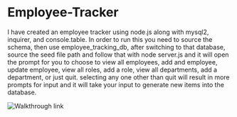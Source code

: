 # Employee-Tracker

I have created an employee tracker using node.js along with mysql2, inquirer, and console.table.
In order to run this you need to source the schema, then use employee_tracking_db, after switching to that
database, source the seed file path and follow that with node server.js and it will open the prompt for you to choose to
view all employees, add and employee, update employee, view all roles, add a role, view all departments, add a department, or just quit.
selecting any one other than quit will result in more prompts for input and it will take your input to generate new items into the database.

![Walkthrough link](https://drive.google.com/file/d/1eEATj4_YuoaK-zA4cap22rTH1yWJiRAo/view)
